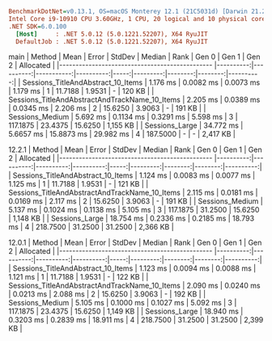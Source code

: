 ``` ini

BenchmarkDotNet=v0.13.1, OS=macOS Monterey 12.1 (21C5031d) [Darwin 21.2.0]
Intel Core i9-10910 CPU 3.60GHz, 1 CPU, 20 logical and 10 physical cores
.NET SDK=6.0.100
  [Host]     : .NET 5.0.12 (5.0.1221.52207), X64 RyuJIT
  DefaultJob : .NET 5.0.12 (5.0.1221.52207), X64 RyuJIT


```
main
|                                         Method |      Mean |     Error |     StdDev |    Median | Rank |    Gen 0 |   Gen 1 |   Gen 2 | Allocated |
|----------------------------------------------- |----------:|----------:|-----------:|----------:|-----:|---------:|--------:|--------:|----------:|
|             Sessions_TitleAndAbstract_10_Items |  1.176 ms | 0.0082 ms |  0.0073 ms |  1.179 ms |    1 |  11.7188 |  1.9531 |       - |    120 KB |
| Sessions_TitleAndAbstractAndTrackName_10_Items |  2.205 ms | 0.0389 ms |  0.0345 ms |  2.206 ms |    2 |  15.6250 |  3.9063 |       - |    191 KB |
|                                Sessions_Medium |  5.692 ms | 0.1134 ms |  0.3291 ms |  5.598 ms |    3 | 117.1875 | 23.4375 | 15.6250 |  1,155 KB |
|                                 Sessions_Large | 34.772 ms | 5.6657 ms | 15.8873 ms | 29.982 ms |    4 | 187.5000 |       - |       - |  2,417 KB |

12.2.1
|                                         Method |      Mean |     Error |    StdDev |    Median | Rank |    Gen 0 |   Gen 1 |   Gen 2 | Allocated |
|----------------------------------------------- |----------:|----------:|----------:|----------:|-----:|---------:|--------:|--------:|----------:|
|             Sessions_TitleAndAbstract_10_Items |  1.124 ms | 0.0083 ms | 0.0077 ms |  1.125 ms |    1 |  11.7188 |  1.9531 |       - |    121 KB |
| Sessions_TitleAndAbstractAndTrackName_10_Items |  2.115 ms | 0.0181 ms | 0.0169 ms |  2.117 ms |    2 |  15.6250 |  3.9063 |       - |    191 KB |
|                                Sessions_Medium |  5.137 ms | 0.1024 ms | 0.1138 ms |  5.105 ms |    3 | 117.1875 | 31.2500 | 15.6250 |  1,148 KB |
|                                 Sessions_Large | 18.754 ms | 0.2336 ms | 0.2185 ms | 18.793 ms |    4 | 218.7500 | 31.2500 | 31.2500 |  2,366 KB |

12.0.1
|                                         Method |      Mean |     Error |    StdDev |    Median | Rank |    Gen 0 |   Gen 1 |   Gen 2 | Allocated |
|----------------------------------------------- |----------:|----------:|----------:|----------:|-----:|---------:|--------:|--------:|----------:|
|             Sessions_TitleAndAbstract_10_Items |  1.123 ms | 0.0094 ms | 0.0088 ms |  1.121 ms |    1 |  11.7188 |  1.9531 |       - |    122 KB |
| Sessions_TitleAndAbstractAndTrackName_10_Items |  2.090 ms | 0.0240 ms | 0.0213 ms |  2.088 ms |    2 |  15.6250 |  3.9063 |       - |    192 KB |
|                                Sessions_Medium |  5.105 ms | 0.1000 ms | 0.1027 ms |  5.092 ms |    3 | 117.1875 | 23.4375 | 15.6250 |  1,149 KB |
|                                 Sessions_Large | 18.940 ms | 0.3203 ms | 0.2839 ms | 18.911 ms |    4 | 218.7500 | 31.2500 | 31.2500 |  2,399 KB |